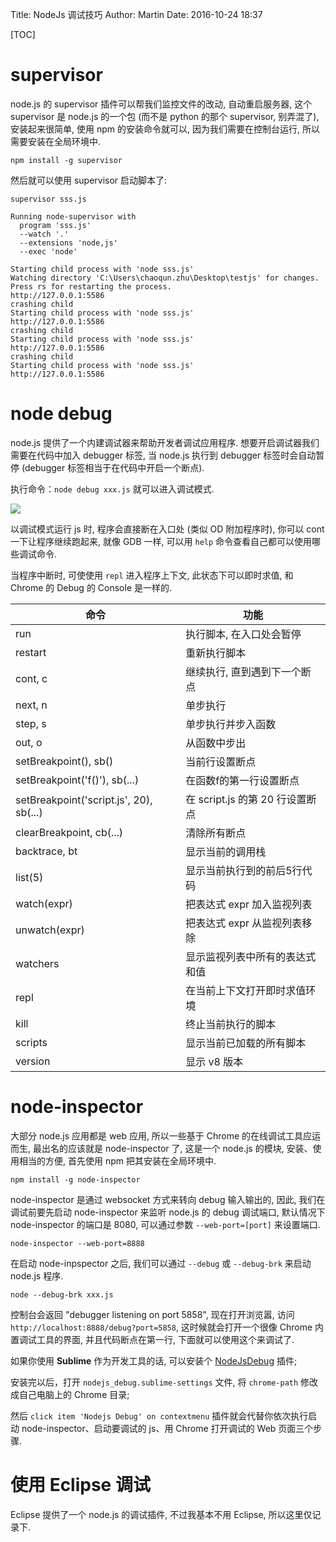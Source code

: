Title: NodeJs 调试技巧
Author: Martin
Date: 2016-10-24 18:37

[TOC]

# supervisor
node.js 的 supervisor 插件可以帮我们监控文件的改动, 自动重启服务器, 这个 supervisor 是 node.js 的一个包 (而不是 python 的那个 supervisor, 别弄混了), 安装起来很简单, 使用 npm 的安装命令就可以, 因为我们需要在控制台运行, 所以需要安装在全局环境中.

```
npm install -g supervisor
```

然后就可以使用 supervisor 启动脚本了:

```
supervisor sss.js

Running node-supervisor with
  program 'sss.js'
  --watch '.'
  --extensions 'node,js'
  --exec 'node'

Starting child process with 'node sss.js'
Watching directory 'C:\Users\chaoqun.zhu\Desktop\testjs' for changes.
Press rs for restarting the process.
http://127.0.0.1:5586
crashing child
Starting child process with 'node sss.js'
http://127.0.0.1:5586
crashing child
Starting child process with 'node sss.js'
http://127.0.0.1:5586
crashing child
Starting child process with 'node sss.js'
http://127.0.0.1:5586
```

# node debug
node.js 提供了一个内建调试器来帮助开发者调试应用程序. 想要开启调试器我们需要在代码中加入 debugger 标签, 当 node.js 执行到 debugger 标签时会自动暂停 (debugger 标签相当于在代码中开启一个断点).

执行命令：`node debug xxx.js` 就可以进入调试模式.

![](http://www.smallcpp.cn/theme/images/NodeJs调试技巧/nodedebug.png)

以调试模式运行 js 时, 程序会直接断在入口处 (类似 OD 附加程序时), 你可以 cont 一下让程序继续跑起来, 就像 GDB 一样, 可以用 `help` 命令查看自己都可以使用哪些调试命令.

当程序中断时, 可使使用 `repl` 进入程序上下文, 此状态下可以即时求值, 和 Chrome 的 Debug 的 Console 是一样的.

|                   命令                  |               功能              |
|-----------------------------------------|---------------------------------|
| run                                     | 执行脚本, 在入口处会暂停        |
| restart                                 | 重新执行脚本                    |
| cont, c                                 | 继续执行, 直到遇到下一个断点    |
| next, n                                 | 单步执行                        |
| step, s                                 | 单步执行并步入函数              |
| out, o                                  | 从函数中步出                    |
| setBreakpoint(), sb()                   | 当前行设置断点                  |
| setBreakpoint('f()'), sb(...)           | 在函数f的第一行设置断点         |
| setBreakpoint('script.js', 20), sb(...) | 在 script.js 的第 20 行设置断点 |
| clearBreakpoint, cb(...)                | 清除所有断点                    |
| backtrace, bt                           | 显示当前的调用栈                |
| list(5)                                 | 显示当前执行到的前后5行代码     |
| watch(expr)                             | 把表达式 expr 加入监视列表      |
| unwatch(expr)                           | 把表达式 expr 从监视列表移除    |
| watchers                                | 显示监视列表中所有的表达式和值  |
| repl                                    | 在当前上下文打开即时求值环境    |
| kill                                    | 终止当前执行的脚本              |
| scripts                                 | 显示当前已加载的所有脚本        |
| version                                 | 显示 v8 版本                    |

# node-inspector
大部分 node.js 应用都是 web 应用, 所以一些基于 Chrome 的在线调试工具应运而生, 最出名的应该就是 node-inspector 了, 这是一个 node.js 的模块, 安装、使用相当的方便, 首先使用 npm 把其安装在全局环境中.

```
npm install -g node-inspector
```

node-inspector 是通过 websocket 方式来转向 debug 输入输出的, 因此, 我们在调试前要先启动 node-inspector 来监听 node.js 的 debug 调试端口, 默认情况下 node-inspector 的端口是 8080, 可以通过参数 `--web-port=[port]` 来设置端口.

```
node-inspector --web-port=8888
```

在启动 node-inpspector 之后, 我们可以通过 `--debug` 或 `--debug-brk` 来启动 node.js 程序.

```
node --debug-brk xxx.js
```

控制台会返回 "debugger listening on port 5858", 现在打开浏览嚣, 访问 `http://localhost:8888/debug?port=5858`, 这时候就会打开一个很像 Chrome 内置调试工具的界面, 并且代码断点在第一行, 下面就可以使用这个来调试了.

如果你使用 **Sublime** 作为开发工具的话, 可以安装个 [NodeJsDebug](https://github.com/houfeng0923/NodejsDebug) 插件;

安装完以后，打开 `nodejs_debug.sublime-settings` 文件, 将 `chrome-path` 修改成自己电脑上的 Chrome 目录;

然后 `click item 'Nodejs Debug' on contextmenu` 插件就会代替你依次执行启动 node-inspector、启动要调试的 js、用 Chrome 打开调试的 Web 页面三个步骤.

# 使用 Eclipse 调试
Eclipse 提供了一个 node.js 的调试插件, 不过我基本不用 Eclipse, 所以这里仅记录下.
